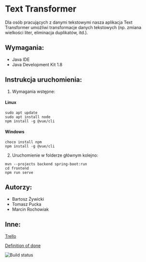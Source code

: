 # Text Transformer
Dla osób pracujących z danymi tekstowymi nasza aplikacja Text Transformer umożliwi transformacje danych tekstowych (np. zmiana wielkości liter, eliminacja duplikatów, itd.).
## Wymagania:
- Java IDE
- Java Development Kit 1.8
## Instrukcja uruchomienia:
1. Wymagania wstępne:

#### Linux
```
sudo apt update
sudo apt install node
npm install -g @vue/cli
```
#### Windows
```
choco install npm
npm install -g @vue/cli
```
2. Uruchomienie w folderze głównym kolejno:
```
mvn --projects backend spring-boot:run
cd frontend
npm run serve
```
## Autorzy:
- Bartosz Żywicki
- Tomasz Pucka
- Marcin Rochowiak
## Inne:
[Trello](https://trello.com/b/WtxDTkbB/text-transformer)
    
[Definition of done](https://docs.google.com/spreadsheets/d/e/2PACX-1vSxEKEBzcopOqfu9OHFwQkD2oDQlztfqAW0Tf_IXjElZQyKDUrzl4-oxI78NQEHZaLh1Vorl2RSyEf3/pubhtml)

![Build status](https://travis-ci.org/bambucia100/io-text-transformer.svg?branch=master)

